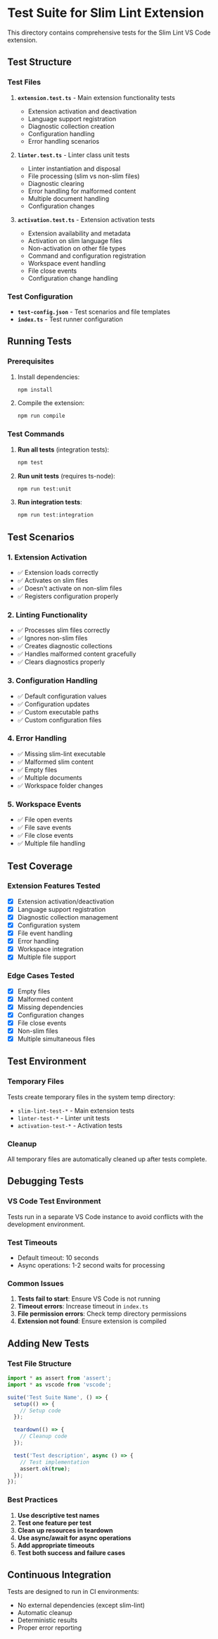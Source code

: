 # Test Suite for Slim Lint Extension

This directory contains comprehensive tests for the Slim Lint VS Code extension.

## Test Structure

### Test Files

1. **`extension.test.ts`** - Main extension functionality tests
   - Extension activation and deactivation
   - Language support registration
   - Diagnostic collection creation
   - Configuration handling
   - Error handling scenarios

2. **`linter.test.ts`** - Linter class unit tests
   - Linter instantiation and disposal
   - File processing (slim vs non-slim files)
   - Diagnostic clearing
   - Error handling for malformed content
   - Multiple document handling
   - Configuration changes

3. **`activation.test.ts`** - Extension activation tests
   - Extension availability and metadata
   - Activation on slim language files
   - Non-activation on other file types
   - Command and configuration registration
   - Workspace event handling
   - File close events
   - Configuration change handling

### Test Configuration

- **`test-config.json`** - Test scenarios and file templates
- **`index.ts`** - Test runner configuration

## Running Tests

### Prerequisites

1. Install dependencies:
   ```bash
   npm install
   ```

2. Compile the extension:
   ```bash
   npm run compile
   ```

### Test Commands

1. **Run all tests** (integration tests):
   ```bash
   npm test
   ```

2. **Run unit tests** (requires ts-node):
   ```bash
   npm run test:unit
   ```

3. **Run integration tests**:
   ```bash
   npm run test:integration
   ```

## Test Scenarios

### 1. Extension Activation
- ✅ Extension loads correctly
- ✅ Activates on slim files
- ✅ Doesn't activate on non-slim files
- ✅ Registers configuration properly

### 2. Linting Functionality
- ✅ Processes slim files correctly
- ✅ Ignores non-slim files
- ✅ Creates diagnostic collections
- ✅ Handles malformed content gracefully
- ✅ Clears diagnostics properly

### 3. Configuration Handling
- ✅ Default configuration values
- ✅ Configuration updates
- ✅ Custom executable paths
- ✅ Custom configuration files

### 4. Error Handling
- ✅ Missing slim-lint executable
- ✅ Malformed slim content
- ✅ Empty files
- ✅ Multiple documents
- ✅ Workspace folder changes

### 5. Workspace Events
- ✅ File open events
- ✅ File save events
- ✅ File close events
- ✅ Multiple file handling

## Test Coverage

### Extension Features Tested

- [x] Extension activation/deactivation
- [x] Language support registration
- [x] Diagnostic collection management
- [x] Configuration system
- [x] File event handling
- [x] Error handling
- [x] Workspace integration
- [x] Multiple file support

### Edge Cases Tested

- [x] Empty files
- [x] Malformed content
- [x] Missing dependencies
- [x] Configuration changes
- [x] File close events
- [x] Non-slim files
- [x] Multiple simultaneous files

## Test Environment

### Temporary Files
Tests create temporary files in the system temp directory:
- `slim-lint-test-*` - Main extension tests
- `linter-test-*` - Linter unit tests
- `activation-test-*` - Activation tests

### Cleanup
All temporary files are automatically cleaned up after tests complete.

## Debugging Tests

### VS Code Test Environment
Tests run in a separate VS Code instance to avoid conflicts with the development environment.

### Test Timeouts
- Default timeout: 10 seconds
- Async operations: 1-2 second waits for processing

### Common Issues

1. **Tests fail to start**: Ensure VS Code is not running
2. **Timeout errors**: Increase timeout in `index.ts`
3. **File permission errors**: Check temp directory permissions
4. **Extension not found**: Ensure extension is compiled

## Adding New Tests

### Test File Structure
```typescript
import * as assert from 'assert';
import * as vscode from 'vscode';

suite('Test Suite Name', () => {
  setup(() => {
    // Setup code
  });

  teardown(() => {
    // Cleanup code
  });

  test('Test description', async () => {
    // Test implementation
    assert.ok(true);
  });
});
```

### Best Practices

1. **Use descriptive test names**
2. **Test one feature per test**
3. **Clean up resources in teardown**
4. **Use async/await for async operations**
5. **Add appropriate timeouts**
6. **Test both success and failure cases**

## Continuous Integration

Tests are designed to run in CI environments:
- No external dependencies (except slim-lint)
- Automatic cleanup
- Deterministic results
- Proper error reporting 
